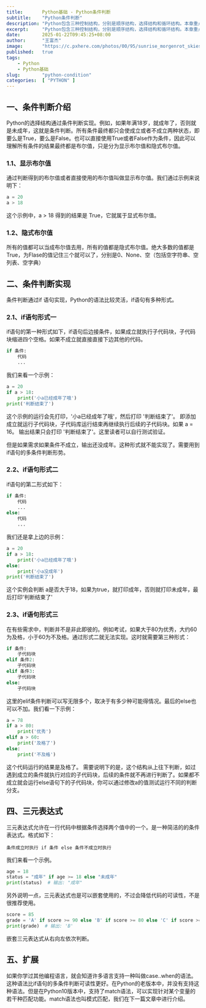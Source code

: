 ```yaml
---
title:       Python基础 - Python条件判断
subtitle:    "Python条件判断"
description: "Python包含三种控制结构，分别是顺序结构，选择结构和循环结构。本章重点介绍选择结构，即通过条件判断使代码走不同的分支，条件判断主要通过if语句实现。一切条件只有两种状态成立或不成立，Python还提供简洁的条件判断方式即三元表达式。"
excerpt:     "Python包含三种控制结构，分别是顺序结构，选择结构和循环结构。本章重点介绍选择结构，即通过条件判断使代码走不同的分支，条件判断主要通过if语句实现。一切条件只有两种状态成立或不成立，Python还提供简洁的条件判断方式即三元表达式。"
date:        2025-01-22T09:45:25+08:00
author:      "王富杰"
image:       "https://c.pxhere.com/photos/00/95/sunrise_morgenrot_skies_bird_atmospheric_orange-985480.jpg!d"
published:   true
tags:
    - Python
    - Python基础
slug:        "python-condition"
categories:  [ "PYTHON" ]
---
```


## 一、条件判断介绍
Python的选择结构通过条件判断实现。例如，如果年满18岁，就成年了，否则就是未成年，这就是条件判断。所有条件最终都只会使成立或者不成立两种状态，即要么是True，要么是False。也可以直接使用True或者False作为条件，因此可以理解所有条件的结果最终都是布尔值，只是分为显示布尔值和隐式布尔值。

### 1.1、显示布尔值
通过判断得到的布尔值或者直接使用的布尔值叫做显示布尔值。我们通过示例来说明下：
```python
a = 20
a > 18
```
这个示例中，a > 18 得到的结果是 True，它就属于显式布尔值。

### 1.2、隐式布尔值
所有的值都可以当成布尔值去用，所有的值都是隐式布尔值。绝大多数的值都是True，为Flase的值记住三个就可以了，分别是0、None、空（包括空字符串、空列表、空字典）

## 二、条件判断实现
条件判断通过if 语句实现，Python的语法比较灵活，if语句有多种形式。

### 2.1、if语句形式一
if语句的第一种形式如下，if语句后边接条件，如果成立就执行子代码块，子代码块缩进四个空格。如果不成立就直接直接下边其他的代码。
```python
if 条件:
    代码
    ...
```
我们来看一个示例：
```python
a = 20
if a > 18:
    print('小a已经成年了哦')
print('判断结束了')
```
这个示例的运行会先打印，'小a已经成年了哦'，然后打印 '判断结束了'。 即添加成立就运行子代码块，子代码库运行结束再继续执行后续的子代码块。如果 a = 16。 输出结果只会打印 '判断结束了'。这里读者可以自行测试验证。

但是如果需求如果条件不成立，输出还没成年。这种形式就不能实现了。需要用到if语句的多条件判断形势。

### 2.2、if语句形式二
if语句的第二形式如下：
```python
if 条件:
    代码
    ...
else:
    代码
    ...
```
我们还是拿上边的示例：
```python
a = 20
if a > 18:
    print('小a已经成年了哦')
else:
    print('小a没成年')
print('判断结束了')
```
这个实例会判断 a是否大于18，如果为true，就打印成年，否则就打印未成年，最后打印'判断结束了'

### 2.3、if语句形式三
在有些需求中，判断并不是非此即彼的。例如考试，如果大于80为优秀，大约60为及格，小于60为不及格。通过形式二就无法实现。这时就需要第三种形式：
```python
if 条件:
    子代码块
elif 条件2:
    子代码块
elif 条件3:
    子代码块
else:
    子代码块
```
这里的elif条件判断可以写无限多个，取决于有多少种可能得情况。最后的else也可以不加。我们看一下示例：
```python
a = 78
if a > 80:
    print('优秀')
elif a > 60:
    print('及格了')
else:
    print('不及格')
```
这个代码运行的结果是及格了。 需要说明下的是，这个结构从上往下判断，如过遇到成立的条件就执行对应的子代码块，后续的条件就不再进行判断了。如果都不成立就会运行else语句下的子代码块，你可以通过修改a的值测试运行不同的判断分支。

## 四、三元表达式
三元表达式允许在一行代码中根据条件选择两个值中的一个。是一种简洁的的条件表达式。格式如下：
```
条件成立时执行 if 条件 else 条件不成立时执行
```
我们来看一个示例。
```python
age = 18
status = "成年" if age >= 18 else "未成年"
print(status)  # 输出: "成年"
```
另外说明一点，三元表达式也是可以嵌套使用的，不过会降低代码的可读性，不是很推荐使用。
```python
score = 85
grade = 'A' if score >= 90 else 'B' if score >= 80 else 'C' if score >= 70 else 'D'
print(grade)  # 输出: 'B'
```
嵌套三元表达式从右向左依次判断。

## 五、扩展
如果你学过其他编程语言，就会知道许多语言支持一种叫做case..when的语法。这种语法比if语句的多条件判断可读性更好。在Python的老版本中，并没有支持这种语法。但是在Python10版本中，支持了match语法，可以实现针对某个变量的若干种匹配功能。match语法也叫模式匹配，我们在下一篇文章中进行介绍。

